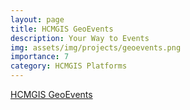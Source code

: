 ```yaml
---
layout: page
title: HCMGIS GeoEvents
description: Your Way to Events
img: assets/img/projects/geoevents.png
importance: 7
category: HCMGIS Platforms
---
```

[HCMGIS GeoEvents](http://geoevents.hcmgis.vn)
